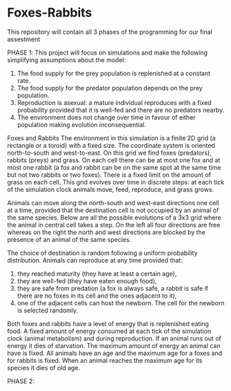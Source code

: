 # Foxes-Rabbits
This repository will contain all 3 phases of the programming for our final assestment

PHASE 1:
This project will focus on simulations and make the following simplifying assumptions about the
model:
1. The food supply for the prey population is replenished at a constant rate.
2. The food supply for the predator population depends on the prey population.
3. Reproduction is asexual: a mature individual reproduces with a fixed probability provided that it is well-fed and there are no predators nearby.
4. The environment does not change over time in favour of either population making evolution
inconsequential.

Foxes and Rabbits
The environment in this simulation is a finite 2D grid (a rectangle or a toroid) with a fixed size. The
coordinate system is oriented north-to-south and west-to-east. On this grid we find foxes (predators),
rabbits (preys) and grass. On each cell there can be at most one fox and at most one rabbit (a fox
and rabbit can be on the same spot at the same time but not two rabbits or two foxes). There is a
fixed limit on the amount of grass on each cell. This grid evolves over time in discrete steps: at each tick of the simulation clock animals move,
feed, reproduce, and grass grows.

Animals can move along the north-south and west-east directions one cell at a time, provided
that the destination cell is not occupied by an animal of the same species. Below are all the possible
evolutions of a 3x3 grid where the animal in central cell takes a step. On the left all four directions
are free whereas on the right the north and west directions are blocked by the presence of an animal
of the same species.

The choice of destination is random following a uniform probability distribution.
Animals can reproduce at any time provided that:
1. they reached maturity (they have at least a certain age),
2. they are well-fed (they have eaten enough food),
3. they are safe from predation (a fox is always safe, a rabbit is safe if there are no foxes in its cell
and the ones adjacent to it),
4. one of the adjacent cells can host the newborn.
The cell for the newborn is selected randomly.

Both foxes and rabbits have a level of energy that is replenished eating food. A fixed amount of
energy consumed at each tick of the simulation clock (animal metabolism) and during reproduction.
If an animal runs out of energy it dies of starvation. The maximum amount of energy an animal can
have is fixed.
All animals have an age and the maximum age for a foxes and for rabbits is fixed. When an animal
reaches the maximum age for its species it dies of old age.

PHASE 2:

